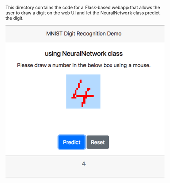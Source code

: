 This directory contains the code for a Flask-based webapp that allows the user to draw a digit on the web UI and let the NeuralNetwork class predict the digit.

![screenshot](assets/images/mnist-webapp-example.png)
